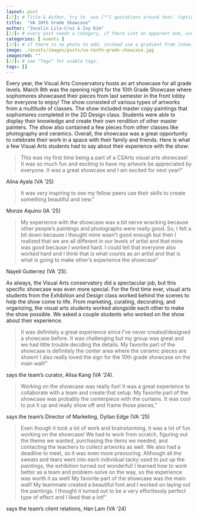 ```yaml
---
layout: post
[//]: # Title & Author, try to  use [""] quotations around text. (optional, just formality).
title:  "VA 10th Grade Showcase"
author: "Jocelin Lila-Cruz & Ivy Kim"
[//]: # every post needs a category, if there isnt an apparent one, use [misc].
categories: [ events ]
[//]: # if there is no photo to add, instead use a gradient from [none] folder by picking a number from 1-10. (all gradients are .jpg)
image: ./assets/images/posts/va-tenth-grade-showcase.jpg
imagecred: ""
[//]: # see "Tags" for usable tags.
tags: []
---
```

Every year, the Visual Arts Conservatory hosts an art showcase for all grade levels. March 8th was the opening night for the 10th Grade Showcase where sophomores showcased their pieces from last semester in the front lobby for everyone to enjoy! The show consisted of various types of artworks from a multitude of classes. The show included master copy paintings that sophomores completed in the 2D Design class. Students were able to display their knowledge and create their own rendition of other master painters. The show also contained a few pieces from other classes like photography and ceramics. Overall, the showcase was a great opportunity to celebrate their work in a space with their family and friends. Here is what a few Visual Arts students had to say about their experience with the show: 

> This was my first time being a part of a CSArts visual arts showcase! It was so much fun and exciting to have my artwork be appreciated by everyone. It was a great showcase and I am excited for next year!” 

Alina Ayala (VA ‘25) 

> It was very inspiring to see my fellow peers use their skills to create something beautiful and new.” 

Monze Aquino (IA ‘25)

> My experience with the showcase was a bit nerve wracking because other people’s paintings and photographs were really good. So, I felt a bit down because I thought mine wasn’t good enough but then I realized that we are all different in our levels of artist and that mine was good because I worked hard. I could tell that everyone also worked hard and I think that is what counts as an artist and that is what is going to make other’s experience the showcase” 

Nayeli Gutierrez (VA ‘25).

As always, the Visual Arts conservatory did a spectacular job, but this specific showcase was even more special. For the first time ever, visual arts students from the Exhibition and Design class worked behind the scenes to help the show come to life. From marketing, curating, decorating, and organizing, the visual arts students worked alongside each other to make the show possible. We asked a couple students who worked on the show about their experience. 

> It was definitely a great experience since I've never created/designed a showcase before. It was challenging but my group was great and we had little trouble deciding the details. My favorite part of the showcase is definitely the center area where the ceramic pieces are shown! I also really loved the sign for the 10th grade showcase on the main wall!” 

says the team’s curator, Alisa Kang (VA ‘24). 

> Working on the showcase was really fun! It was a great experience to collaborate with a team and create that setup. My favorite part of the showcase was probably the centerpiece with the curtains. It was cool to put it up and really show off and frame those pieces,” 

says the team’s Director of Marketing, Dyllan Edge (VA ‘25)

> Even though it took a lot of work and brainstorming, it was a lot of fun working on the showcase! We had to work from scratch, figuring out the theme we wanted, purchasing the items we needed, and contacting the teachers to collect artworks as well. We also had a deadline to meet, so it was even more pressuring. Although all the sweats and tears went into each individual tacky used to put up the paintings, the exhibition turned out wonderful! I learned how to work better as a team and problem-solve on the way, so the experience was worth it as well! My favorite part of the showcase was the main wall! My teammate created a beautiful font and I worked on laying out the paintings. I thought it turned out to be a very effortlessly perfect type of effect and I liked that a lot!” 

says the team’s client relations, Han Lam (VA ‘24)
